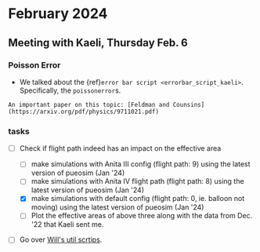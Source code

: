 # February 2024

## Meeting with Kaeli, Thursday Feb. 6

### Poisson Error

+   We talked about the {ref}`error bar script <errorbar_script_kaeli>`. Specifically, the
    `poissonerror`s.

```{seealso}
An important paper on this topic: [Feldman and Counsins](https://arxiv.org/pdf/physics/9711021.pdf)
```


### tasks
+ [ ] Check if flight path indeed has an impact on the effective area
    + [ ] make simulations with Anita III config (flight path: 9)
            using the latest version of pueosim (Jan '24)
    + [ ] make simulations with Anita IV flight path (flight path: 8)
            using the latest version of pueosim (Jan '24)
    + [x] make simulations with default config (flight path: 0, ie. balloon not moving)
            using the latest version of pueosim (Jan '24)
    + [ ] Plot the effective areas of above three along with the data from Dec.
            '22 that Kaeli sent me.

+ [ ] Go over [Will's util scrtips](https://github.com/PUEOCollaboration/pueoAnalysisTools/tree/main/WillUtils).

